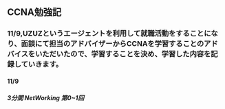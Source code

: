 ## CCNA勉強記

### 11/9,UZUZというエージェントを利用して就職活動をすることになり、面談にて担当のアドバイザーからCCNAを学習することのアドバイスをいただいたので、学習することを決め、学習した内容を記録していきます。

#### 11/9
##### 3分間 NetWorking 第0~1回
